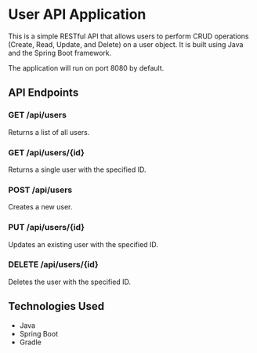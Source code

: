 # User API Application

This is a simple RESTful API that allows users to perform CRUD operations (Create, Read, Update, and Delete) on a user object. It is built using Java and the Spring Boot framework.

The application will run on port 8080 by default.

## API Endpoints

### GET /api/users

Returns a list of all users.

### GET /api/users/{id}

Returns a single user with the specified ID.

### POST /api/users

Creates a new user.

### PUT /api/users/{id}

Updates an existing user with the specified ID.

### DELETE /api/users/{id}

Deletes the user with the specified ID.

## Technologies Used

* Java
* Spring Boot
* Gradle